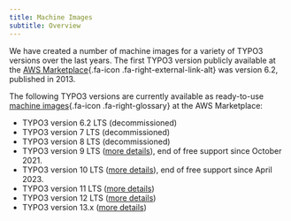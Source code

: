 ```yaml
---
title: Machine Images
subtitle: Overview
---
```


We have created a number of machine images for a variety of TYPO3 versions over the last years. The first TYPO3 version publicly available at the [AWS Marketplace](https://aws.amazon.com/marketplace/seller-profile?id=3c5e5f3c-d60e-4405-a9ca-aae8abfa3e2b){.fa-icon .fa-right-external-link-alt} was version 6.2, published in 2013.

The following TYPO3 versions are currently available as ready-to-use [machine images](../miscellaneous/glossary.md#machineimages){.fa-icon .fa-right-glossary} at the AWS Marketplace:

* <span class="strikethrough">TYPO3 version 6.2 LTS</span> (decommissioned)
* <span class="strikethrough">TYPO3 version 7 LTS</span> (decommissioned)
* <span class="strikethrough">TYPO3 version 8 LTS</span> (decommissioned)
* TYPO3 version 9 LTS ([more details](typo3v9.md)), end of free support since October 2021.
* TYPO3 version 10 LTS ([more details](typo3v10.md)), end of free support since April 2023.
* TYPO3 version 11 LTS ([more details](typo3v11.md))
* TYPO3 version 12 LTS ([more details](typo3v12.md))
* TYPO3 version 13.x ([more details](typo3v13.md))
